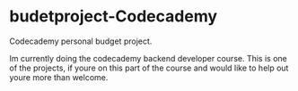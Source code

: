 # budetproject-Codecademy
Codecademy personal budget project. 


Im currently doing the codecademy backend developer course. This is one of the projects, if youre on this part of the course and would like to help out youre more than welcome.



